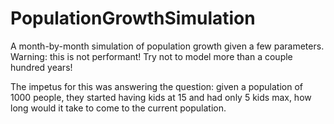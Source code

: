 # PopulationGrowthSimulation
A month-by-month simulation of population growth given a few parameters.  Warning:  this is not performant!  Try not to model more than a couple hundred years!

The impetus for this was answering the question:  given a population of 1000 people, they started having kids at 15 and had only 5 kids max, how long would it take to come to the current population.  

